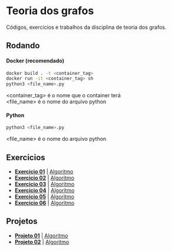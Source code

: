 # Teoria dos grafos

Códigos, exercicios e trabalhos da disciplina de teoria dos grafos.

## Rodando

#### Docker (recomendado)

```bash
docker build . -t <container_tag>
docker run -it <container_tag> sh
python3 <file_name>.py
```
<container_tag> é o nome que o container terá  
<file_name> é o nome do arquivo python  

#### Python
```bash
python3 <file_name>.py
```
<file_name> é o nome do arquivo python

## Exercicios

- **[Exercicio 01](./texts/exercicio01.md)**  | [Algoritmo](./algoritmos/exercicio01.py)
- **[Exercicio 02](./texts/exercicio02.md)**  | [Algoritmo](./algoritmos/exercicio02.py)
- **[Exercicio 03](./texts/exercicio03.md)**  | [Algoritmo](./algoritmos/exercicio03.py)
- **[Exercicio 04]()**                        | [Algoritmo](./algoritmos/exercicio04.py)
- **[Exercicio 05](./texts/exercicio05.md)**  | [Algoritmo](./algoritmos/exercicio05.py)
- **[Exercicio 06]()**                        | [Algoritmo](./algoritmos/exercicio06.py)

## Projetos

- **[Projeto 01](./projeto01/README.md)**       | [Algoritmo](./projeto01/projeto01.py)
- **[Projeto 02](./projeto02/README.md)**       | [Algoritmo](./projeto02/main.py)